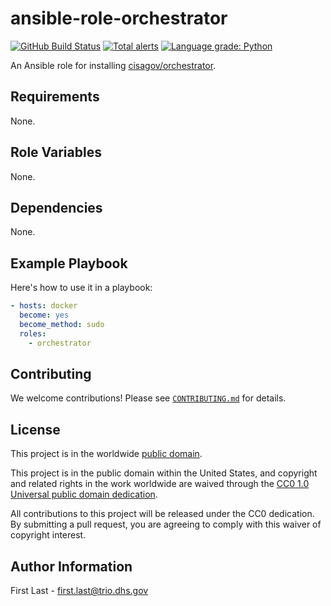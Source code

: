# ansible-role-orchestrator #

[![GitHub Build Status](https://github.com/cisagov/ansible-role-orchestrator/workflows/build/badge.svg)](https://github.com/cisagov/ansible-role-orchestrator/actions)
[![Total alerts](https://img.shields.io/lgtm/alerts/g/cisagov/ansible-role-orchestrator.svg?logo=lgtm&logoWidth=18)](https://lgtm.com/projects/g/cisagov/ansible-role-orchestrator/alerts/)
[![Language grade: Python](https://img.shields.io/lgtm/grade/python/g/cisagov/ansible-role-orchestrator.svg?logo=lgtm&logoWidth=18)](https://lgtm.com/projects/g/cisagov/ansible-role-orchestrator/context:python)

An Ansible role for installing
[cisagov/orchestrator](https://github.com/cisagov/orchestrator).

## Requirements ##

None.

## Role Variables ##

None.

## Dependencies ##

None.

## Example Playbook ##

Here's how to use it in a playbook:

```yaml
- hosts: docker
  become: yes
  become_method: sudo
  roles:
    - orchestrator
```

## Contributing ##

We welcome contributions!  Please see [`CONTRIBUTING.md`](CONTRIBUTING.md) for
details.

## License ##

This project is in the worldwide [public domain](LICENSE).

This project is in the public domain within the United States, and
copyright and related rights in the work worldwide are waived through
the [CC0 1.0 Universal public domain
dedication](https://creativecommons.org/publicdomain/zero/1.0/).

All contributions to this project will be released under the CC0
dedication. By submitting a pull request, you are agreeing to comply
with this waiver of copyright interest.

## Author Information ##

First Last - <first.last@trio.dhs.gov>
